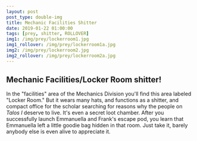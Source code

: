 ```yaml
---
layout: post
post_type: double-img
title: Mechanic Facilities Shitter
date: 2019-01-22 01:00:00
tags: [prey, shitter, ROLLOVER]
img1: /img/prey/lockerroom1.jpg
img1_rollover: /img/prey/lockerroom1a.jpg
img2: /img/prey/lockerroom2.jpg
img2_rollover: /img/prey/lockerroom2a.jpg
---
```

## Mechanic Facilities/Locker Room shitter!

In the "facilities" area of the Mechanics Division you'll find this area labeled "Locker Room." But it wears many hats, and functions as a shitter, and compact office for the scholar searching for reasons why the people on *Talos I* deserve to live. It's even a secret loot chamber. After you successfully launch Emmanuella and Frank's escape pod, you learn that Emmanuella left a little goodie bag hidden in that room. Just take it, barely anybody else is even alive to appreciate it.
